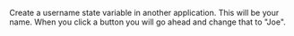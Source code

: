 Create a username state variable in another application. This will be your name. When you click a button you will go ahead and change that to "Joe".
